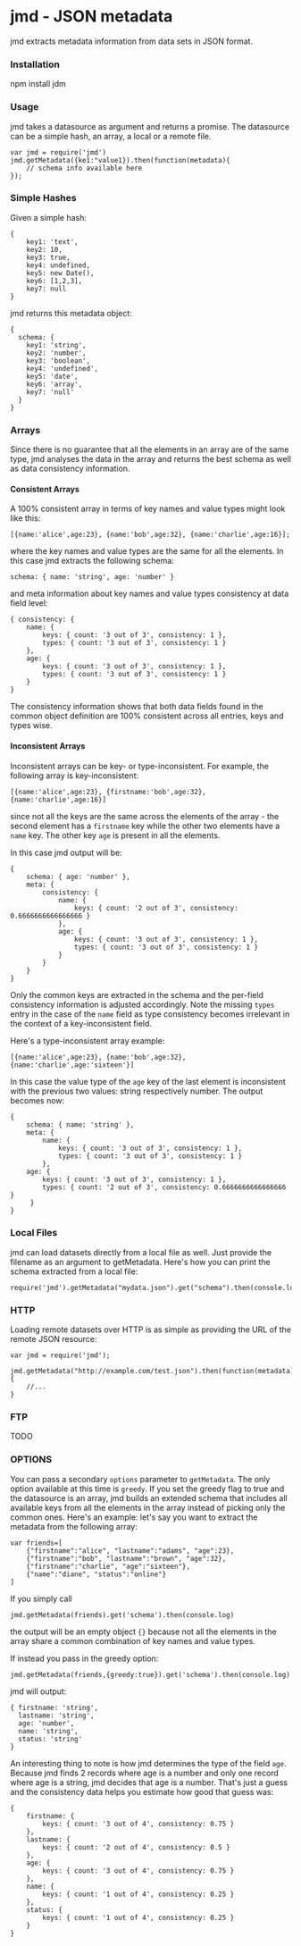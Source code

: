 # jmd - JSON metadata

jmd extracts metadata information from data sets in JSON format.

### Installation

npm install jdm 

### Usage


jmd takes a datasource as argument and returns a promise. The datasource can be a simple hash, an array, a local or a remote file. 

```
var jmd = require('jmd')
jmd.getMetadata({ke1:"value1}).then(function(metadata){
	// schema info available here 
});
```


### Simple Hashes

Given a simple hash: 

```
{
	key1: 'text',
	key2: 10,
	key3: true,
	key4: undefined,
	key5: new Date(),
	key6: [1,2,3],
	key7: null
}
```

jmd returns this metadata object:

```
{
  schema: {
	key1: 'string',
    key2: 'number',
    key3: 'boolean',
    key4: 'undefined',
    key5: 'date',
    key6: 'array',
    key7: 'null'
  }
}
```

### Arrays
Since there is no guarantee that all the elements in an array are of the same type, jmd analyses the data in the array and returns the best schema as well as data consistency information.

#### Consistent Arrays
A 100% consistent array in terms of key names and value types might look like this:

`[{name:'alice',age:23}, {name:'bob',age:32}, {name:'charlie',age:16}];`

where the key names and value types are the same for all the elements. In this case jmd extracts the following schema:

```
schema: { name: 'string', age: 'number' }
```

and meta information about key names and value types consistency at data field level:

```
{ consistency: {
	name: { 
		keys: { count: '3 out of 3', consistency: 1 },
     	types: { count: '3 out of 3', consistency: 1 }
	},
	age: {
		keys: { count: '3 out of 3', consistency: 1 },
		types: { count: '3 out of 3', consistency: 1 }
	}
}
``` 

The consistency information shows that both data fields found in the common object definition are 100% consistent across all entries, keys and types wise.

#### Inconsistent Arrays

Inconsistent arrays can be key- or type-inconsistent.
For example, the following array is key-inconsistent:

`[{name:'alice',age:23}, {firstname:'bob',age:32}, {name:'charlie',age:16}]`

since not all the keys are the same across the elements of the array - the second element has a `firstname` key while the other two elements have a `name` key. The other key `age` is present in all the elements.

In this case jmd output will be:

```
{
	schema: { age: 'number' },
	meta: {
		consistency: {
			name: {
				keys: { count: '2 out of 3', consistency: 0.6666666666666666 }
			},
  			age: {
  				keys: { count: '3 out of 3', consistency: 1 },
  				types: { count: '3 out of 3', consistency: 1 }
  			}
  		}
	}
}
```

Only the common keys are extracted in the schema and the per-field consistency information is adjusted accordingly. Note the missing `types` entry in the case of the `name` field as type consistency becomes irrelevant in the context of a key-inconsistent field.

Here's a type-inconsistent array example:

`[{name:'alice',age:23}, {name:'bob',age:32}, {name:'charlie',age:'sixteen'}]`

In this case the value type of the `age` key of the last element is inconsistent with the previous two values: string respectively number. The output becomes now: 

```
{
    schema: { name: 'string' },
    meta: {
        name: {
            keys: { count: '3 out of 3', consistency: 1 },
            types: { count: '3 out of 3', consistency: 1 }
        },
    age: {
        keys: { count: '3 out of 3', consistency: 1 },
        types: { count: '2 out of 3', consistency: 0.6666666666666666 }
     }
}
```

### Local Files
jmd can load datasets directly from a local file as well. Just provide the filename as an argument to getMetadata. Here's how you can print the schema extracted from a local file:

```
require('jmd').getMetadata("mydata.json").get("schema").then(console.log);
```

### HTTP
Loading remote datasets over HTTP is as simple as providing the URL of the remote JSON resource:

```
var jmd = require('jmd');

jmd.getMetadata("http://example.com/test.json").then(function(metadata){
	//... 
}
```

### FTP

TODO

### OPTIONS
You can pass a secondary `options` parameter to `getMetadata`. The only option available at this time is `greedy`. If you set the greedy flag to true and the datasource is an array, jmd builds an extended schema that includes all available keys from all the elements in the array instead of picking only the common ones. Here's an example: let's say you want to extract the metadata from the following array:

```
var friends=[
	{"firstname":"alice", "lastname":"adams", "age":23}, 
	{"firstname":"bob", "lastname":"brown", "age":32}, 
	{"firstname":"charlie", "age":"sixteen"},
	{"name":"diane", "status":"online"}
]
```
If you simply call 

```
jmd.getMetadata(friends).get('schema').then(console.log)
```
the output will be an empty object `{}` because not all the elements in the array share a common combination of key names and value types.

If instead you pass in the greedy option:

```
jmd.getMetadata(friends,{greedy:true}).get('schema').then(console.log)
```
jmd will output:

```
{ firstname: 'string',
  lastname: 'string',
  age: 'number',
  name: 'string',
  status: 'string'
}
```
An interesting thing to note is how jmd determines the type of the field `age`. Because jmd finds 2 records where age is a number and only one record where age is a string, jmd decides that age is a number. That's just a guess and the consistency data helps you estimate how good that guess was:

```
{
    firstname: {
        keys: { count: '3 out of 4', consistency: 0.75 }
    },
    lastname: {
        keys: { count: '2 out of 4', consistency: 0.5 }
    },
    age: {
        keys: { count: '3 out of 4', consistency: 0.75 }
    },
    name: {
        keys: { count: '1 out of 4', consistency: 0.25 }
    },
    status: {
        keys: { count: '1 out of 4', consistency: 0.25 }
    }
}
```
